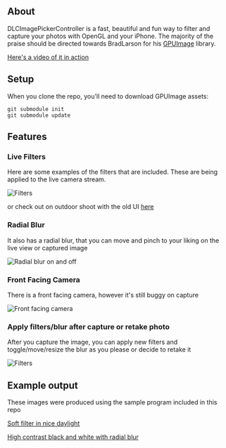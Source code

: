 About
-----

DLCImagePickerController is a fast, beautiful and fun way to filter and capture your photos with OpenGL and your iPhone.
The majority of the praise should be directed towards BradLarson for his [GPUImage](https://github.com/BradLarson/GPUImage) library.

[Here's a video of it in action](http://www.youtube.com/watch?v=2BFljDoJpB8)

Setup
------

When you clone the repo, you'll need to download GPUImage assets:

```
git submodule init
git submodule update
```

Features
---------

### Live Filters
Here are some examples of the filters that are included. These are being applied to the live camera stream.

![Filters](http://i.imgur.com/rJx1l.png)

or check out on outdoor shoot with the old UI [here](http://i.imgur.com/bHNAN.png)

### Radial Blur

It also has a radial blur, that you can move and pinch to your liking on the live view or captured image

![Radial blur on and off](http://i.imgur.com/RhCcV.png)

### Front Facing Camera

There is a front facing camera, however it's still buggy on capture

![Front facing camera](http://i.imgur.com/CqOra.png)

### Apply filters/blur after capture or retake photo

After you capture the image, you can apply new filters and toggle/move/resize the blur as you please or decide to retake it

![Filters](http://i.imgur.com/TtMMm.png)

Example output
---------------

These images were produced using the sample program included in this repo

[Soft filter in nice daylight](http://i.imgur.com/0OncO.jpg)

[High contrast black and white with radial blur](http://i.imgur.com/6B4iz.jpg)


